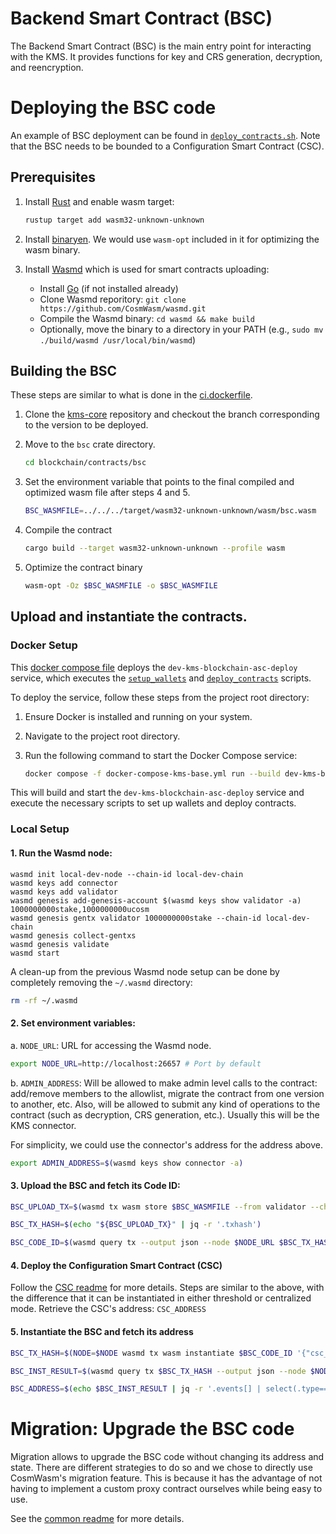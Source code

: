 # Backend Smart Contract (BSC)

The Backend Smart Contract (BSC) is the main entry point for interacting with the KMS. It provides functions for key and CRS generation, decryption, and reencryption.

# Deploying the BSC code

An example of BSC deployment can be found in [`deploy_contracts.sh`](../../scripts/deploy_contracts.sh). Note that the BSC needs to be bounded to a Configuration Smart Contract (CSC).

## Prerequisites

1. Install [Rust](https://www.rust-lang.org/tools/install) and enable wasm target:
   ```bash
   rustup target add wasm32-unknown-unknown
   ```

2. Install [binaryen](https://github.com/WebAssembly/binaryen). We would use
   `wasm-opt` included in it for optimizing the wasm binary.

3. Install [Wasmd](https://github.com/CosmWasm/wasmd) which is used for smart contracts uploading:
   - Install [Go](https://go.dev/dl/) (if not installed already)
   - Clone Wasmd reporitory: ```git clone https://github.com/CosmWasm/wasmd.git```
   - Compile the Wasmd binary: ```cd wasmd && make build```
   - Optionally, move the binary to a directory in your PATH (e.g., ```sudo mv ./build/wasmd /usr/local/bin/wasmd```)

## Building the BSC

These steps are similar to what is done in the [ci.dockerfile](../../../docker/blockchain/contracts/ci.dockerfile).

1. Clone the [kms-core](https://github.com/zama-ai/kms-core) repository and checkout the branch corresponding to the version to be deployed.

2. Move to the `bsc` crate directory.

   ```bash
   cd blockchain/contracts/bsc
   ```

3. Set the environment variable that points to the final compiled and optimized wasm file after steps 4 and 5.

   ```bash
   BSC_WASMFILE=../../../target/wasm32-unknown-unknown/wasm/bsc.wasm
   ```

4. Compile the contract

   ```bash
   cargo build --target wasm32-unknown-unknown --profile wasm
   ```

5. Optimize the contract binary

   ```bash
   wasm-opt -Oz $BSC_WASMFILE -o $BSC_WASMFILE
   ```

## Upload and instantiate the contracts.

### Docker Setup
This [docker compose file](../../../docker-compose-kms-base.yml) deploys the `dev-kms-blockchain-asc-deploy` service, which executes the [`setup_wallets`](../../scripts/setup_wallets.sh) and [`deploy_contracts`](../../scripts/deploy_contracts.sh) scripts.

To deploy the service, follow these steps from the project root directory:

1. Ensure Docker is installed and running on your system.
2. Navigate to the project root directory.
3. Run the following command to start the Docker Compose service:

    ```bash
    docker compose -f docker-compose-kms-base.yml run --build dev-kms-blockchain-asc-deploy
    ```

This will build and start the `dev-kms-blockchain-asc-deploy` service and execute the necessary scripts to set up wallets and deploy contracts.

### Local Setup

#### 1. Run the Wasmd node:

```
wasmd init local-dev-node --chain-id local-dev-chain
wasmd keys add connector
wasmd keys add validator
wasmd genesis add-genesis-account $(wasmd keys show validator -a) 1000000000stake,1000000000ucosm
wasmd genesis gentx validator 1000000000stake --chain-id local-dev-chain
wasmd genesis collect-gentxs
wasmd genesis validate
wasmd start
```

A clean-up from the previous Wasmd node setup can be done by completely removing the `~/.wasmd` directory:
```bash
rm -rf ~/.wasmd
```

#### 2. Set environment variables:

a. `NODE_URL`: URL for accessing the Wasmd node.

```bash
export NODE_URL=http://localhost:26657 # Port by default
```

b. `ADMIN_ADDRESS`: Will be allowed to make admin level calls to the contract:
add/remove members to the allowlist, migrate the contract from one version to
another, etc. Also, will be allowed to submit any kind of operations to the contract (such as
decryption, CRS generation, etc.). Usually this will be the KMS connector.

For simplicity, we could use the connector's address for the address above.

```bash
export ADMIN_ADDRESS=$(wasmd keys show connector -a)
```

#### 3. Upload the BSC and fetch its Code ID:

   ```bash
   BSC_UPLOAD_TX=$(wasmd tx wasm store $BSC_WASMFILE --from validator --chain-id local-dev-chain --node $NODE_URL --gas-prices 0.25ucosm --gas auto --gas-adjustment 1.3 -y --output json)
   ```

   ```bash
   BSC_TX_HASH=$(echo "${BSC_UPLOAD_TX}" | jq -r '.txhash')
   ```

   ```bash
   BSC_CODE_ID=$(wasmd query tx --output json --node $NODE_URL $BSC_TX_HASH | jq -r '.events[] | select(.type=="store_code") | .attributes[] | select(.key=="code_id") | .value')
   ```

#### 4. Deploy the Configuration Smart Contract (CSC)

Follow the [CSC readme](../csc/README.md) for more details. Steps are similar to the above, with the difference that it can be instantiated in either threshold or centralized mode. Retrieve the CSC's address: `CSC_ADDRESS`

#### 5. Instantiate the BSC and fetch its address
   ```bash
   BSC_TX_HASH=$(NODE=$NODE wasmd tx wasm instantiate $BSC_CODE_ID '{"csc_address": "'$CSC_ADDRESS'", "allowlists":{"generate": ["'$ADMIN_ADDRESS'"], "response": ["'$ADMIN_ADDRESS'"], "admin": ["'$ADMIN_ADDRESS'"]} }' --label "bsc" --from validator --output json --chain-id local-dev-chain -y --admin $ADMIN_ADDRESS --gas-prices 0.25ucosm --gas auto --gas-adjustment 1.3  | jq -r '.txhash')
   ```

   ```bash
   BSC_INST_RESULT=$(wasmd query tx $BSC_TX_HASH --output json --node $NODE_URL)
   ```

   ```bash
   BSC_ADDRESS=$(echo $BSC_INST_RESULT | jq -r '.events[] | select(.type=="instantiate") | .attributes[] | select(.key=="_contract_address") | .value')
   ```

# Migration: Upgrade the BSC code

Migration allows to upgrade the BSC code without changing its address and state. There are different strategies to do so and we chose to directly use CosmWasm's migration feature. This is because it has the advantage of not having to implement a custom proxy contract ourselves while being easy to use.

See the [common readme](../common/README.md) for more details.
